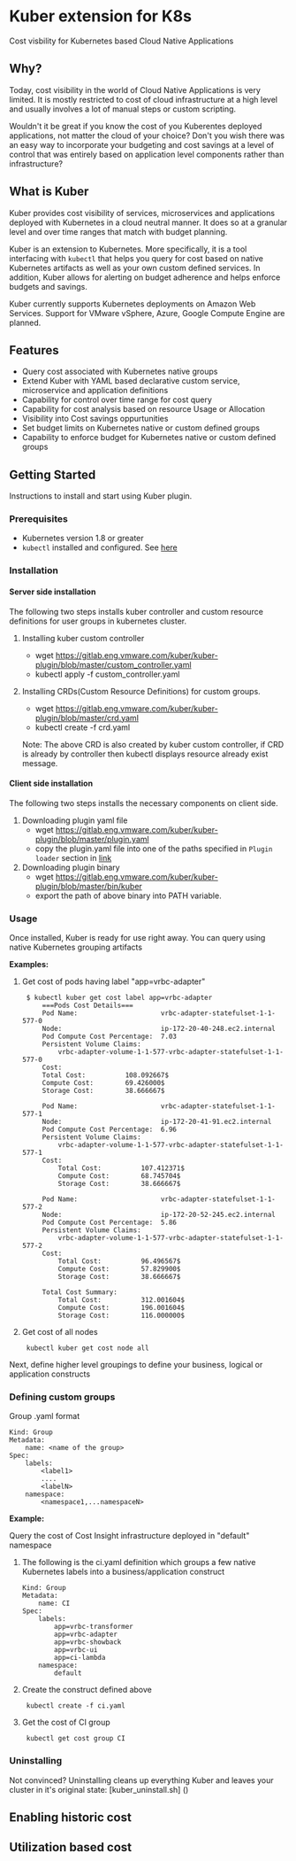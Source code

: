 # Kuber extension for K8s

Cost visbility for Kubernetes based Cloud Native Applications

## Why?

Today, cost visibility in the world of Cloud Native Applications is very limited. It is mostly restricted to cost of cloud infrastructure at a
high level and usually involves a lot of manual steps or custom scripting.

Wouldn't it be great if you know the cost of you Kuberentes deployed applications, not matter the cloud of your choice? Don't you wish there was an easy way to
incorporate your budgeting and cost savings at a level of control that was entirely based on application level components rather than infrastructure? 

## What is Kuber

Kuber provides cost visibility of services, microservices and applications deployed with Kubernetes in a cloud neutral manner. It does so at a granular level and
over time ranges that match with budget planning.

Kuber is an extension to Kubernetes. More specifically, it is a tool interfacing with ``kubectl`` that helps you query for cost based on native Kubernetes artifacts
as well as your own custom defined services. In addition, Kuber allows for alerting on budget adherence and helps enforce budgets and savings.

Kuber currently supports Kubernetes deployments on Amazon Web Services. Support for VMware vSphere, Azure, Google Compute Engine are planned.


## Features

* Query cost associated with Kubernetes native groups
* Extend Kuber with YAML based declarative custom service, microservice and application definitions
* Capability for control over time range for cost query
* Capability for cost analysis based on resource Usage or Allocation
* Visibility into Cost savings oppurtunities
* Set budget limits on Kubernetes native or custom defined groups
* Capability to enforce budget for Kubernetes native or custom defined groups

## Getting Started

Instructions to install and start using Kuber plugin.

### Prerequisites

* Kubernetes version 1.8 or greater
* ``kubectl`` installed and configured. See [here](https://kubernetes.io/docs/tasks/tools/install-kubectl/)

### Installation

#### Server side installation

The following two steps installs kuber controller and custom resource definitions for user groups in kubernetes cluster.

1. Installing kuber custom controller
    * wget https://gitlab.eng.vmware.com/kuber/kuber-plugin/blob/master/custom_controller.yaml
    * kubectl apply -f custom_controller.yaml

2. Installing CRDs(Custom Resource Definitions) for custom groups.
    * wget https://gitlab.eng.vmware.com/kuber/kuber-plugin/blob/master/crd.yaml
    * kubectl create -f crd.yaml
    
    Note: The above CRD is also created by kuber custom controller, if CRD is already by controller then kubectl displays resource already exist message.

#### Client side installation

The following two steps installs the necessary components on client side.

1. Downloading plugin yaml file
    * wget https://gitlab.eng.vmware.com/kuber/kuber-plugin/blob/master/plugin.yaml
    * copy the plugin.yaml file into one of the paths specified in `Plugin loader` section in [link](https://kubernetes.io/docs/tasks/extend-kubectl/kubectl-plugins/)
2. Downloading plugin binary
    * wget https://gitlab.eng.vmware.com/kuber/kuber-plugin/blob/master/bin/kuber
    * export the path of above binary into PATH variable.

### Usage

Once installed, Kuber is ready for use right away. You can query using native Kubernetes grouping artifacts

**Examples:**


1. Get cost of pods having label "app=vrbc-adapter"


        $ kubectl kuber get cost label app=vrbc-adapter
            ===Pods Cost Details===
            Pod Name:                     vrbc-adapter-statefulset-1-1-577-0
            Node:                         ip-172-20-40-248.ec2.internal
            Pod Compute Cost Percentage:  7.03
            Persistent Volume Claims:     
                vrbc-adapter-volume-1-1-577-vrbc-adapter-statefulset-1-1-577-0
            Cost:                         
            Total Cost:          108.092667$
            Compute Cost:        69.426000$
            Storage Cost:        38.666667$

            Pod Name:                     vrbc-adapter-statefulset-1-1-577-1
            Node:                         ip-172-20-41-91.ec2.internal
            Pod Compute Cost Percentage:  6.96
            Persistent Volume Claims:     
                vrbc-adapter-volume-1-1-577-vrbc-adapter-statefulset-1-1-577-1
            Cost:                         
                Total Cost:          107.412371$
                Compute Cost:        68.745704$
                Storage Cost:        38.666667$

            Pod Name:                     vrbc-adapter-statefulset-1-1-577-2
            Node:                         ip-172-20-52-245.ec2.internal
            Pod Compute Cost Percentage:  5.86
            Persistent Volume Claims:     
                vrbc-adapter-volume-1-1-577-vrbc-adapter-statefulset-1-1-577-2
            Cost:                         
                Total Cost:          96.496567$
                Compute Cost:        57.829900$
                Storage Cost:        38.666667$
                
            Total Cost Summary:           
                Total Cost:          312.001604$
                Compute Cost:        196.001604$
                Storage Cost:        116.000000$


2. Get cost of all nodes

        kubectl kuber get cost node all


Next, define higher level groupings to define your business, logical or application constructs

### Defining custom groups
Group .yaml format

```
Kind: Group
Metadata:
    name: <name of the group>
Spec:
    labels:
        <label1>
        ....
        <labelN>
    namespace:
        <namespace1,...namespaceN>
```
**Example:**

Query the cost of Cost Insight infrastructure deployed in "default" namespace

1. The following is the ci.yaml definition which groups a few native Kubernetes labels into a business/application construct

    ```
    Kind: Group
    Metadata:
        name: CI
    Spec:
        labels:
            app=vrbc-transformer
            app=vrbc-adapter
            app=vrbc-showback
            app=vrbc-ui
            app=ci-lambda
        namespace:
            default
    ```
2. Create the construct defined above

        kubectl create -f ci.yaml

3. Get the cost of CI group

        kubectl get cost group CI

### Uninstalling

Not convinced? Uninstalling cleans up everything Kuber and leaves your cluster in it's original state: [kuber_uninstall.sh] ()

## Enabling historic cost

## Utilization based cost






